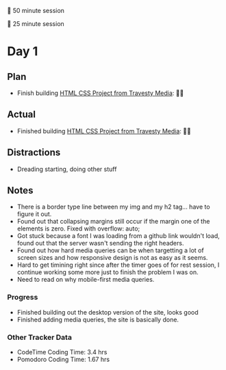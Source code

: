 🍒 50 minute session

🍅 25 minute session

# Day 1

## Plan
- Finish building [HTML CSS Project from Travesty Media](https://www.youtube.com/watch?v=XsEnj-1hG2o): 🍒🍒


## Actual
- Finished building [HTML CSS Project from Travesty Media](https://www.youtube.com/watch?v=XsEnj-1hG2o): 🍒🍒

## Distractions
- Dreading starting, doing other stuff


## Notes
- There is a border type line between my img and my h2 tag... have to figure it out.
- Found out that collapsing margins still occur if the margin one of the elements is zero. Fixed with overflow: auto;
- Got stuck because a font I was loading from a github link wouldn't load, found out that the server wasn't sending the right headers.
- Found out how hard media queries can be when targetting a lot of screen sizes and how responsive design is not as easy as it seems.
- Hard to get timining right since after the timer goes of for rest session, I continue working some more just to finish the problem I was on.
- Need to read on why mobile-first media queries.
  
### Progress
- Finished building out the desktop version of the site, looks good
- Finished adding media queries, the site is basically done.

### Other Tracker Data
- CodeTime Coding Time: 3.4 hrs 
- Pomodoro Coding Time: 1.67 hrs